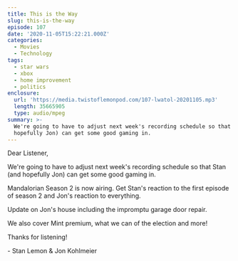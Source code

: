 ```yaml
---
title: This is the Way
slug: this-is-the-way
episode: 107
date: '2020-11-05T15:22:21.000Z'
categories:
  - Movies
  - Technology
tags:
  - star wars
  - xbox
  - home improvement
  - politics
enclosure:
  url: 'https://media.twistoflemonpod.com/107-lwatol-20201105.mp3'
  length: 35665905
  type: audio/mpeg
summary: >-
  We're going to have to adjust next week's recording schedule so that Stan (and
  hopefully Jon) can get some good gaming in.
---
```


Dear Listener,

We're going to have to adjust next week's recording schedule so that Stan (and hopefully Jon) can get some good gaming in.

Mandalorian Season 2 is now airing. Get Stan's reaction to the first episode of season 2 and Jon's reaction to everything.

Update on Jon's house including the impromptu garage door repair.

We also cover Mint premium, what we can of the election and more!

Thanks for listening!

\- Stan Lemon & Jon Kohlmeier

